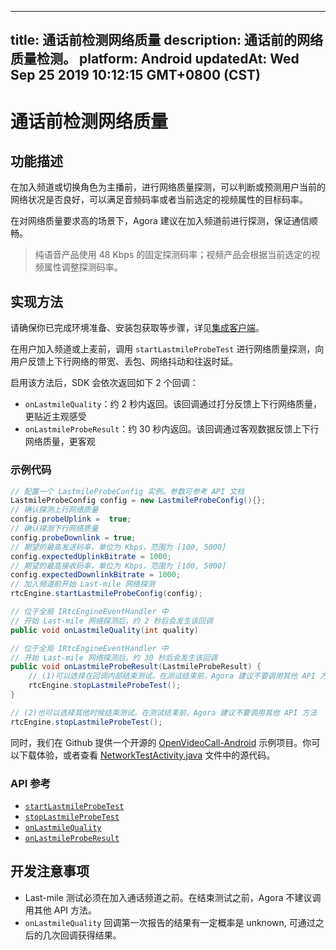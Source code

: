
---
title: 通话前检测网络质量
description: 通话前的网络质量检测。
platform: Android
updatedAt: Wed Sep 25 2019 10:12:15 GMT+0800 (CST)
---
# 通话前检测网络质量
## 功能描述

在加入频道或切换角色为主播前，进行网络质量探测，可以判断或预测用户当前的网络状况是否良好，可以满足音频码率或者当前选定的视频属性的目标码率。

在对网络质量要求高的场景下，Agora 建议在加入频道前进行探测，保证通信顺畅。

> 纯语音产品使用 48 Kbps 的固定探测码率；视频产品会根据当前选定的视频属性调整探测码率。

## 实现方法

请确保你已完成环境准备、安装包获取等步骤，详见[集成客户端](../../cn/Interactive%20Broadcast/android_video.md)。

在用户加入频道或上麦前，调用 `startLastmileProbeTest` 进行网络质量探测，向用户反馈上下行网络的带宽、丢包、网络抖动和往返时延。

启用该方法后，SDK 会依次返回如下 2 个回调：
- `onLastmileQuality`：约 2 秒内返回。该回调通过打分反馈上下行网络质量，更贴近主观感受
- `onLastmileProbeResult`：约 30 秒内返回。该回调通过客观数据反馈上下行网络质量，更客观

### 示例代码

```java
// 配置一个 LastmileProbeConfig 实例。参数可参考 API 文档
LastmileProbeConfig config = new LastmileProbeConfig(){};
// 确认探测上行网络质量
config.probeUplink =  true;
// 确认探测下行网络质量
config.probeDownlink = true;
// 期望的最高发送码率，单位为 Kbps，范围为 [100, 5000]
config.expectedUplinkBitrate = 1000;
// 期望的最高接收码率，单位为 Kbps，范围为 [100, 5000]
config.expectedDownlinkBitrate = 1000;
// 加入频道前开始 Last-mile 网络探测
rtcEngine.startLastmileProbeConfig(config);

// 位于全局 IRtcEngineEventHandler 中
// 开始 Last-mile 网络探测后，约 2 秒后会发生该回调
public void onLastmileQuality(int quality)

// 位于全局 IRtcEngineEventHandler 中
// 开始 Last-mile 网络探测后，约 30 秒后会发生该回调
public void onLastmileProbeResult(LastmileProbeResult) {
	// (1)可以选择在回调内部结束测试。在测试结束前，Agora 建议不要调用其他 API 方法
	rtcEngine.stopLastmileProbeTest();
}

// (2)也可以选择其他时候结束测试。在测试结束前，Agora 建议不要调用其他 API 方法
rtcEngine.stopLastmileProbeTest();
```

同时，我们在 Github 提供一个开源的 [OpenVideoCall-Android](https://github.com/AgoraIO/Basic-Video-Call/tree/master/Group-Video/OpenVideoCall-Android) 示例项目。你可以下载体验，或者查看 [NetworkTestActivity.java](https://github.com/AgoraIO/Basic-Video-Call/blob/master/Group-Video/OpenVideoCall-Android/app/src/main/java/io/agora/openvcall/ui/NetworkTestActivity.java) 文件中的源代码。

### API 参考

- [`startLastmileProbeTest`](https://docs.agora.io/cn/Interactive%20Broadcast/API%20Reference/java/classio_1_1agora_1_1rtc_1_1_rtc_engine.html#a81c6541685b1c4437d9779a095a0f871)
- [`stopLastmileProbeTest`](https://docs.agora.io/cn/Interactive%20Broadcast/API%20Reference/java/classio_1_1agora_1_1rtc_1_1_rtc_engine.html#ae21243b8da8bda9ee5f3a00621cbf959)
- [`onLastmileQuality`](https://docs.agora.io/cn/Interactive%20Broadcast/API%20Reference/java/classio_1_1agora_1_1rtc_1_1_i_rtc_engine_event_handler.html#a2887941e3c105c21309bd2643372e7f5)
- [`onLastmileProbeResult`](https://docs.agora.io/cn/Interactive%20Broadcast/API%20Reference/java/classio_1_1agora_1_1rtc_1_1_i_rtc_engine_event_handler.html#ad74a9120325bfeccdec4af4611110281)

## 开发注意事项

- Last-mile 测试必须在加入通话频道之前。在结束测试之前，Agora 不建议调用其他 API 方法。
- `onLastmileQuality` 回调第一次报告的结果有一定概率是 unknown, 可通过之后的几次回调获得结果。
